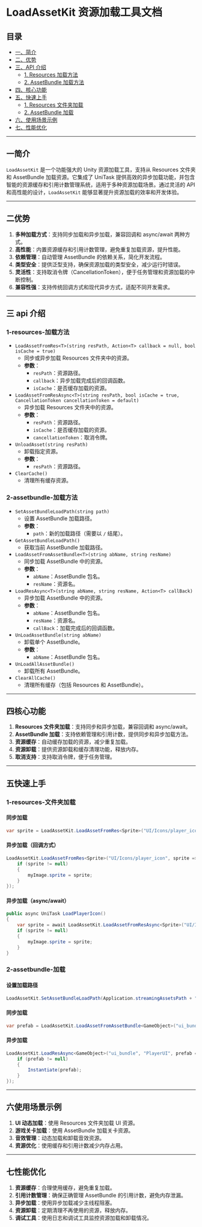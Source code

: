 # LoadAssetKit 资源加载工具文档

## 目录

- [一、简介](#一简介)
- [二、优势](#二优势)
- [三、API 介绍](#三api介绍)
  - [1. Resources 加载方法](#1-resources-加载方法)
  - [2. AssetBundle 加载方法](#2-assetbundle-加载方法)
- [四、核心功能](#四核心功能)
- [五、快速上手](#五快速上手)
  - [1. Resources 文件夹加载](#1-resources-文件夹加载)
  - [2. AssetBundle 加载](#2-assetbundle-加载)
- [六、使用场景示例](#六使用场景示例)
- [七、性能优化](#七性能优化)

---

## 一简介

`LoadAssetKit` 是一个功能强大的 Unity 资源加载工具，支持从 Resources 文件夹和 AssetBundle 加载资源。它集成了 UniTask 提供高效的异步加载功能，并包含智能的资源缓存和引用计数管理系统，适用于多种资源加载场景。通过灵活的 API 和高性能的设计，`LoadAssetKit` 能够显著提升资源加载的效率和开发体验。

---

## 二优势

1. **多种加载方式**：支持同步加载和异步加载，兼容回调和 async/await 两种方式。
2. **高性能**：内置资源缓存和引用计数管理，避免重复加载资源，提升性能。
3. **依赖管理**：自动管理 AssetBundle 的依赖关系，简化开发流程。
4. **类型安全**：提供泛型支持，确保资源加载的类型安全，减少运行时错误。
5. **灵活性**：支持取消令牌（CancellationToken），便于任务管理和资源加载的中断控制。
6. **兼容性强**：支持传统回调方式和现代异步方式，适配不同开发需求。

---

## 三 api 介绍

### 1-resources-加载方法

- `LoadAssetFromRes<T>(string resPath, Action<T> callback = null, bool isCache = true)`
  - 同步或异步加载 Resources 文件夹中的资源。
  - **参数**：
    - `resPath`：资源路径。
    - `callback`：异步加载完成后的回调函数。
    - `isCache`：是否缓存加载的资源。
- `LoadAssetFromResAsync<T>(string resPath, bool isCache = true, CancellationToken cancellationToken = default)`
  - 异步加载 Resources 文件夹中的资源。
  - **参数**：
    - `resPath`：资源路径。
    - `isCache`：是否缓存加载的资源。
    - `cancellationToken`：取消令牌。
- `UnloadAsset(string resPath)`
  - 卸载指定资源。
  - **参数**：
    - `resPath`：资源路径。
- `ClearCache()`
  - 清理所有缓存资源。

### 2-assetbundle-加载方法

- `SetAssetBundleLoadPath(string path)`
  - 设置 AssetBundle 加载路径。
  - **参数**：
    - `path`：新的加载路径（需要以 `/` 结尾）。
- `GetAssetBundleLoadPath()`
  - 获取当前 AssetBundle 加载路径。
- `LoadAssetFromAssetBundle<T>(string abName, string resName)`
  - 同步加载 AssetBundle 中的资源。
  - **参数**：
    - `abName`：AssetBundle 包名。
    - `resName`：资源名。
- `LoadResAsync<T>(string abName, string resName, Action<T> callBack)`
  - 异步加载 AssetBundle 中的资源。
  - **参数**：
    - `abName`：AssetBundle 包名。
    - `resName`：资源名。
    - `callBack`：加载完成后的回调函数。
- `UnLoadAssetBundle(string abName)`
  - 卸载单个 AssetBundle。
  - **参数**：
    - `abName`：AssetBundle 包名。
- `UnLoadAllAssetBundle()`
  - 卸载所有 AssetBundle。
- `ClearAllCache()`
  - 清理所有缓存（包括 Resources 和 AssetBundle）。

---

## 四核心功能

1. **Resources 文件夹加载**：支持同步和异步加载，兼容回调和 async/await。
2. **AssetBundle 加载**：支持依赖管理和引用计数，提供同步和异步加载方法。
3. **资源缓存**：自动缓存加载的资源，减少重复加载。
4. **资源卸载**：提供资源卸载和缓存清理功能，释放内存。
5. **取消支持**：支持取消令牌，便于任务管理。

---

## 五快速上手

### 1-resources-文件夹加载

#### 同步加载

```csharp
var sprite = LoadAssetKit.LoadAssetFromRes<Sprite>("UI/Icons/player_icon");
```

#### 异步加载（回调方式）

```csharp
LoadAssetKit.LoadAssetFromRes<Sprite>("UI/Icons/player_icon", sprite => {
    if (sprite != null)
    {
        myImage.sprite = sprite;
    }
});
```

#### 异步加载（async/await）

```csharp
public async UniTask LoadPlayerIcon()
{
    var sprite = await LoadAssetKit.LoadAssetFromResAsync<Sprite>("UI/Icons/player_icon");
    if (sprite != null)
    {
        myImage.sprite = sprite;
    }
}
```

### 2-assetbundle-加载

#### 设置加载路径

```csharp
LoadAssetKit.SetAssetBundleLoadPath(Application.streamingAssetsPath + "/AssetBundles/");
```

#### 同步加载

```csharp
var prefab = LoadAssetKit.LoadAssetFromAssetBundle<GameObject>("ui_bundle", "PlayerUI");
```

#### 异步加载

```csharp
LoadAssetKit.LoadResAsync<GameObject>("ui_bundle", "PlayerUI", prefab => {
    if (prefab != null)
    {
        Instantiate(prefab);
    }
});
```

---

## 六使用场景示例

1. **UI 动态加载**：使用 Resources 文件夹加载 UI 资源。
2. **游戏关卡加载**：使用 AssetBundle 加载关卡资源。
3. **音效管理**：动态加载和卸载音效资源。
4. **资源优化**：使用缓存和引用计数减少内存占用。

---

## 七性能优化

1. **资源缓存**：合理使用缓存，避免重复加载。
2. **引用计数管理**：确保正确管理 AssetBundle 的引用计数，避免内存泄漏。
3. **异步加载**：使用异步加载减少主线程阻塞。
4. **资源卸载**：定期清理不再使用的资源，释放内存。
5. **调试工具**：使用日志和调试工具监控资源加载和卸载情况。
